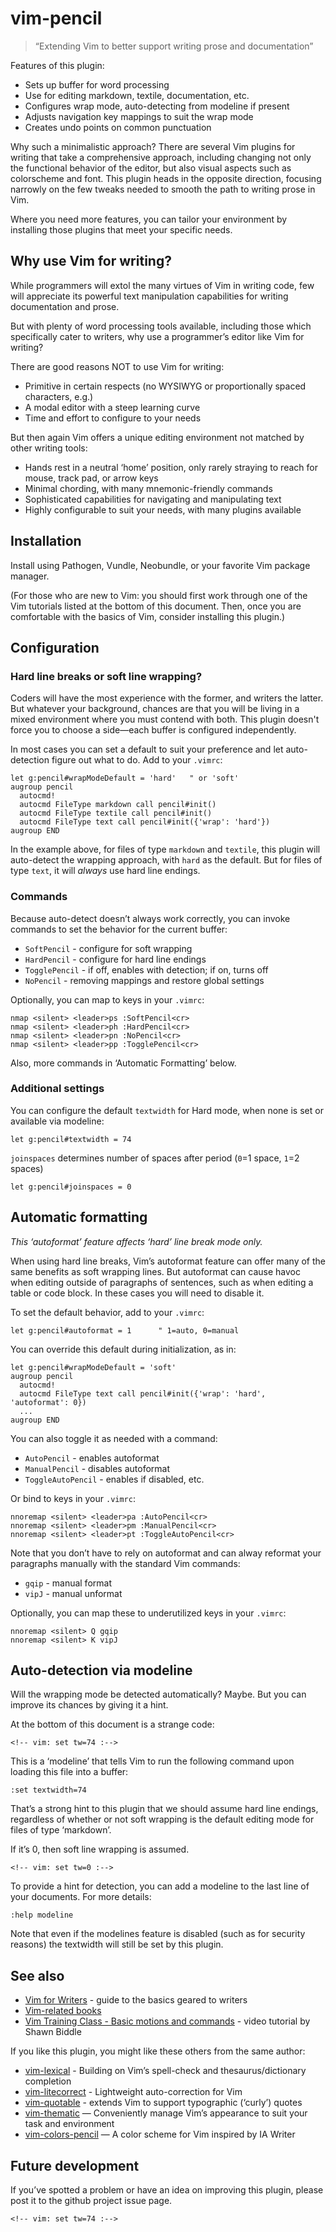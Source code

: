 # vim-pencil

> “Extending Vim to better support writing prose and documentation”

Features of this plugin:

* Sets up buffer for word processing
* Use for editing markdown, textile, documentation, etc.
* Configures wrap mode, auto-detecting from modeline if present
* Adjusts navigation key mappings to suit the wrap mode
* Creates undo points on common punctuation

Why such a minimalistic approach? There are several Vim plugins for
writing that take a comprehensive approach, including changing not only
the functional behavior of the editor, but also visual aspects such as
colorscheme and font. This plugin heads in the opposite direction,
focusing narrowly on the few tweaks needed to smooth the path to writing
prose in Vim.

Where you need more features, you can tailor your environment
by installing those plugins that meet your specific needs.

## Why use Vim for writing?

While programmers will extol the many virtues of Vim in writing code, few
will appreciate its powerful text manipulation capabilities for writing
documentation and prose.

But with plenty of word processing tools available, including those which
specifically cater to writers, why use a programmer’s editor like Vim for
writing?

There are good reasons NOT to use Vim for writing:

* Primitive in certain respects (no WYSIWYG or proportionally spaced
  characters, e.g.)
* A modal editor with a steep learning curve
* Time and effort to configure to your needs

But then again Vim offers a unique editing environment not matched by
other writing tools:

* Hands rest in a neutral ‘home’ position, only rarely straying to reach
  for mouse, track pad, or arrow keys
* Minimal chording, with many mnemonic-friendly commands
* Sophisticated capabilities for navigating and manipulating text
* Highly configurable to suit your needs, with many plugins available

## Installation

Install using Pathogen, Vundle, Neobundle, or your favorite Vim package
manager.

(For those who are new to Vim: you should first work through one of the
Vim tutorials listed at the bottom of this document. Then, once you are
comfortable with the basics of Vim, consider installing this plugin.)

## Configuration

### Hard line breaks or soft line wrapping?

Coders will have the most experience with the former, and writers the
latter. But whatever your background, chances are that you will be living
in a mixed environment where you must contend with both. This plugin
doesn't force you to choose a side—each buffer is configured
independently.

In most cases you can set a default to suit your preference and let
auto-detection figure out what to do. Add to your `.vimrc`:

```vim
let g:pencil#wrapModeDefault = 'hard'   " or 'soft'
augroup pencil
  autocmd!
  autocmd FileType markdown call pencil#init()
  autocmd FileType textile call pencil#init()
  autocmd FileType text call pencil#init({'wrap': 'hard'})
augroup END
```

In the example above, for files of type `markdown` and `textile`, this
plugin will auto-detect the wrapping approach, with `hard` as the default.
But for files of type `text`, it will *always* use hard line endings.

### Commands

Because auto-detect doesn’t always work correctly, you can invoke commands
to set the behavior for the current buffer:

* `SoftPencil` - configure for soft wrapping
* `HardPencil` - configure for hard line endings
* `TogglePencil` - if off, enables with detection; if on, turns off
* `NoPencil` - removing mappings and restore global settings

Optionally, you can map to keys in your `.vimrc`:

```vim
nmap <silent> <leader>ps :SoftPencil<cr>
nmap <silent> <leader>ph :HardPencil<cr>
nmap <silent> <leader>pn :NoPencil<cr>
nmap <silent> <leader>pp :TogglePencil<cr>
```

Also, more commands in ‘Automatic Formatting’ below.

### Additional settings

You can configure the default `textwidth` for Hard mode, when none is set
or available via modeline:

```vim
let g:pencil#textwidth = 74
```

`joinspaces` determines number of spaces after period (`0`=1 space, `1`=2 spaces)

```vim
let g:pencil#joinspaces = 0
```

## Automatic formatting

_This ‘autoformat’ feature affects ‘hard’ line break mode only._

When using hard line breaks, Vim’s autoformat feature can offer many of
the same benefits as soft wrapping lines. But autoformat can cause havoc
when editing outside of paragraphs of sentences, such as when editing
a table or code block. In these cases you will need to disable it.

To set the default behavior, add to your `.vimrc`:

```vim
let g:pencil#autoformat = 1      " 1=auto, 0=manual
```

You can override this default during initialization, as in:

```vim
let g:pencil#wrapModeDefault = 'soft'
augroup pencil
  autocmd!
  autocmd FileType text call pencil#init({'wrap': 'hard', 'autoformat': 0})
  ...
augroup END
```

You can also toggle it as needed with a command:

* `AutoPencil` - enables autoformat
* `ManualPencil` - disables autoformat
* `ToggleAutoPencil` - enables if disabled, etc.

Or bind to keys in your `.vimrc`:

```vim
nnoremap <silent> <leader>pa :AutoPencil<cr>
nnoremap <silent> <leader>pm :ManualPencil<cr>
nnoremap <silent> <leader>pt :ToggleAutoPencil<cr>
```

Note that you don’t have to rely on autoformat and can alway reformat your
paragraphs manually with the standard Vim commands:

* `gqip` - manual format
* `vipJ` - manual unformat

Optionally, you can map these to underutilized keys in your `.vimrc`:

```vim
nnoremap <silent> Q gqip
nnoremap <silent> K vipJ
```

## Auto-detection via modeline

Will the wrapping mode be detected automatically? Maybe. But you can
improve its chances by giving it a hint.

At the bottom of this document is a strange code:

```
<!-- vim: set tw=74 :-->
```

This is a ‘modeline’ that tells Vim to run the following command upon
loading this file into a buffer:

```vim
:set textwidth=74
```

That’s a strong hint to this plugin that we should assume hard line
endings, regardless of whether or not soft wrapping is the default editing
mode for files of type ‘markdown’.

If it’s 0, then soft line wrapping is assumed.

```
<!-- vim: set tw=0 :-->
```

To provide a hint for detection, you can add a modeline to the last line
of your documents. For more details:

```vim
:help modeline
```

Note that even if the modelines feature is disabled (such as for security
reasons) the textwidth will still be set by this plugin.

## See also

* [Vim for Writers](http://therandymon.com/woodnotes/vim-for-writers/vimforwriters.html) - guide to the basics geared to writers
* [Vim-related books](http://iccf-holland.org/click5.html)
* [Vim Training Class - Basic motions and commands](https://www.youtube.com/watch?v=Nim4_f5QUxA) - video tutorial by Shawn Biddle

If you like this plugin, you might like these others from the same author:

* [vim-lexical](http://github.com/reedes/vim-lexical) - Building on Vim’s spell-check and thesaurus/dictionary completion
* [vim-litecorrect](http://github.com/reedes/vim-litecorrect) - Lightweight auto-correction for Vim
* [vim-quotable](http://github.com/reedes/vim-quotable) - extends Vim to support typographic (‘curly’) quotes
* [vim-thematic](http://github.com/reedes/vim-thematic) — Conveniently manage Vim’s appearance to suit your task and environment
* [vim-colors-pencil](http://github.com/reedes/vim-colors-pencil) — A color scheme for Vim inspired by IA Writer

## Future development

If you’ve spotted a problem or have an idea on improving this plugin,
please post it to the github project issue page.

```
<!-- vim: set tw=74 :-->
```
